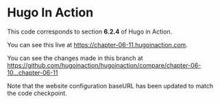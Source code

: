 Hugo In Action
===============

This code corresponds to section **6.2.4** of Hugo in Action.

You can see this live at https://chapter-06-11.hugoinaction.com.

You can see the changes made in this branch at https://github.com/hugoinaction/hugoinaction/compare/chapter-06-10...chapter-06-11

Note that the website configuration baseURL has been updated to match the code checkpoint.
